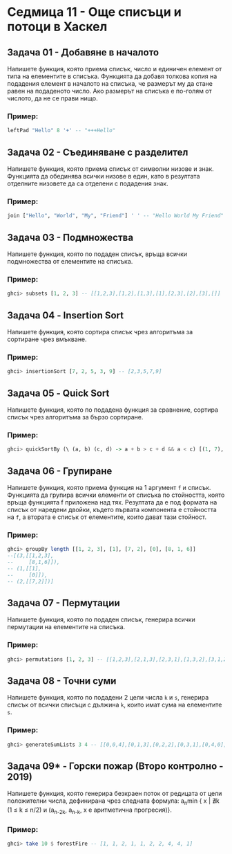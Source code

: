 # Седмица 11 - Още списъци и потоци в Хаскел

## Задача 01 - Добавяне в началото
Напишете функция, която приема списък, число и единичен елемент от типа на елементите в списъка. Функцията да добавя толкова копия на подадения елемент в началото на списъка, че размерът му да стане равен на подаденото число. Ако размерът на списъка е по-голям от числото, да не се прави нищо.

### Пример:
```haskell
leftPad "Hello" 8 '+' -- "+++Hello"
```

## Задача 02 - Съединяване с разделител
Напишете функция, която приема списък от символни низове и знак. Функцията да обединява всички низове в един, като в резултата отделните низовете да са отделени с подадения знак.

### Пример:
```haskell
join ["Hello", "World", "My", "Friend"] ' ' -- "Hello World My Friend"
```

## Задача 03 - Подмножества
Напишете функция, която по подаден списък, връща всички подмножества от елементите на списъка.

### Пример:
```haskell
ghci> subsets [1, 2, 3] -- [[1,2,3],[1,2],[1,3],[1],[2,3],[2],[3],[]]
```

## Задача 04 - Insertion Sort
Напишете функция, която сортира списък чрез алгоритъма за сортиране чрез вмъкване.

### Пример:
```haskell
ghci> insertionSort [7, 2, 5, 3, 9] -- [2,3,5,7,9]
```

## Задача 05 - Quick Sort
Напишете функция, която по подадена функция за сравнение, сортира списък чрез алгоритъма за бързо сортиране.

### Пример:
```haskell
ghci> quickSortBy (\ (a, b) (c, d) -> a + b > c + d && a < c) [(1, 7), (2, 3), (4, 9), (5, 2), (8, 5)] -- [(2,3),(5,2),(1,7),(4,9),(8,5)] 
```

## Задача 06 - Групиране
Напишете функция, която приема функция на 1 аргумент `f` и списък. Функцията да групира всички елементи от списъка по стойността, която връща функцията f приложена над тях. Резултата да е под формата на списък от наредени двойки, където първата компонента е стойността на `f`, а втората е списък от елементите, които дават тази стойност.

### Пример:
```haskell
ghci> groupBy length [[1, 2, 3], [1], [7, 2], [0], [8, 1, 6]]
--[(3,[[1,2,3],
--     [8,1,6]]),
-- (1,[[1],
--     [0]]),
-- (2,[[7,2]])]
```

## Задача 07 - Пермутации
Напишете функция, която по подаден списък, генерира всички пермутации на елементите на списъка.

### Пример:
```haskell
ghci> permutations [1, 2, 3] -- [[1,2,3],[2,1,3],[2,3,1],[1,3,2],[3,1,2],[3,2,1]]
```

## Задача 08 - Точни суми
Напишете функция, която по подадени 2 цели числа `k` и `s`, генерира списък от всички списъци с дължина `k`, които имат сума на елементите `s`.

### Пример:
```haskell
ghci> generateSumLists 3 4 -- [[0,0,4],[0,1,3],[0,2,2],[0,3,1],[0,4,0],[1,0,3],[1,1,2],[1,2,1],[1,3,0],[2,0,2],[2,1,1],[2,2,0],[3,0,1],[3,1,0],[4,0,0]]
```

## Задача 09* - Горски пожар (Второ контролно - 2019)
Напишете функция, която генерира безкраен поток от редицата от цели положителни числа, дефинирана чрез следната формула: a<sub>n</sub>min { x | ∄k (1 ≤ k ≤ n/2) и (a<sub>n-2k</sub>, a<sub>n-k</sub>, x e аритметична прогресия)}.

### Пример:
```haskell
ghci> take 10 $ forestFire -- [1, 1, 2, 1, 1, 2, 2, 4, 4, 1]
```